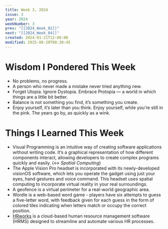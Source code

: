 ```yaml
---
title: Week 3, 2024
issue: 3
year: 2024
weekNumber: 3
prev: "[[2024_Week_02]]"
next: "[[2024_Week_04]]"
created: 2024-01-21T12:00:00
modified: 2025-08-29T08:30:45
---
```


# Wisdom I Pondered This Week

* No problems, no progress.
* A person who never made a mistake never tried anything new.
* Forget Utopia. Ignore Dystopia. Embrace Protopia — a world in which things are a little bit better.
* Balance is not something you find, it’s something you create.
* Enjoy yourself, it’s later than you think. Enjoy yourself, while you’re still in the pink. The years go by, as quickly as a wink.

# Things I Learned This Week

* Visual Programming is an intuitive way of creating software applications without writing code. It’s a graphical representation of how different components interact, allowing developers to create complex programs quickly and easily. (↔ _Spatial Computing_)
* The Apple Vision Pro headset is incorporated with its newly-developed visionOS software, which lets you operate the gadget using just your eyes, hand gestures and voice command. This headset uses spatial computing to incorporate virtual reality in your real surroundings.
* A geofence is a virtual perimeter for a real-world geographic area.
* Wordle is a web-based word game - players have six attempts to guess a five-letter word, with feedback given for each guess in the form of colored tiles indicating when letters match or occupy the correct position.
* [HRworks](https://www.hrworks.de/) is a cloud-based human resource management software (HRMS) designed to streamline and automate various HR processes.
